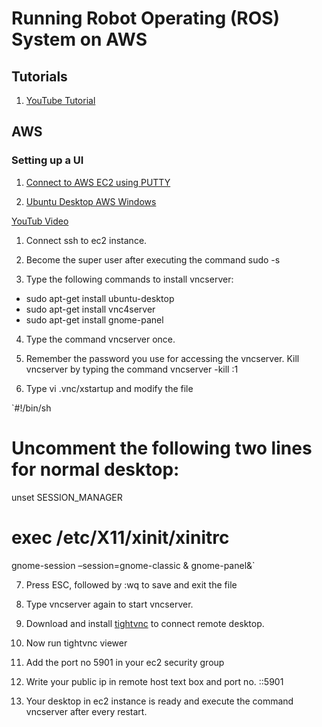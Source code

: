 # Running Robot Operating (ROS) System on AWS

## Tutorials

1. [YouTube Tutorial](https://www.youtube.com/watch?v=9U6GDonGFHw)

## AWS

### Setting up a UI
1. [Connect to AWS EC2 using PUTTY](https://docs.aws.amazon.com/AWSEC2/latest/UserGuide/putty.html?icmpid=docs_ec2_console)


1. [Ubuntu Desktop AWS Windows](https://aws.amazon.com/premiumsupport/knowledge-center/connect-to-ubuntu-1604-windows/)

[YouTub Video](https://www.youtube.com/watch?v=ljvgwmJCUjw)

1. Connect ssh to ec2 instance.

2. Become the super user after executing the command sudo -s

3. Type the following commands to install vncserver:
  * sudo apt-get install ubuntu-desktop
  * sudo apt-get install vnc4server
  * sudo apt-get install gnome-panel

4. Type the command vncserver once.

5. Remember the password you use for accessing the vncserver. Kill vncserver by typing the command vncserver -kill :1

6. Type vi .vnc/xstartup and modify the file

`#!/bin/sh
# Uncomment the following two lines for normal desktop:
unset SESSION_MANAGER
# exec /etc/X11/xinit/xinitrc
gnome-session –session=gnome-classic &
gnome-panel&`

7. Press ESC, followed by :wq to save and exit the file

8. Type vncserver again to start vncserver.

9. Download and install [tightvnc](ttp://www.tightvnc.com/download.php) to connect remote desktop.

10. Now run tightvnc viewer

11. Add the port no 5901 in your ec2 security group

12. Write your public ip in remote host text box and port no. <publicIp>::5901

13. Your desktop in ec2 instance is ready and execute the command vncserver after every restart.
